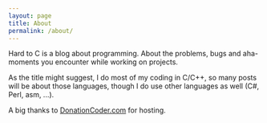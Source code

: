 ```yaml
---
layout: page
title: About
permalink: /about/
---
```


Hard to C is a blog about programming. About the problems, bugs and
aha-moments you encounter while working on projects.

As the title might suggest, I do most of my coding in C/C++, so many posts
will be about those languages, though I do use other languages as well (C#,
Perl, asm, ...).

A big thanks to [DonationCoder.com](http://www.donationcoder.com/) for hosting.
